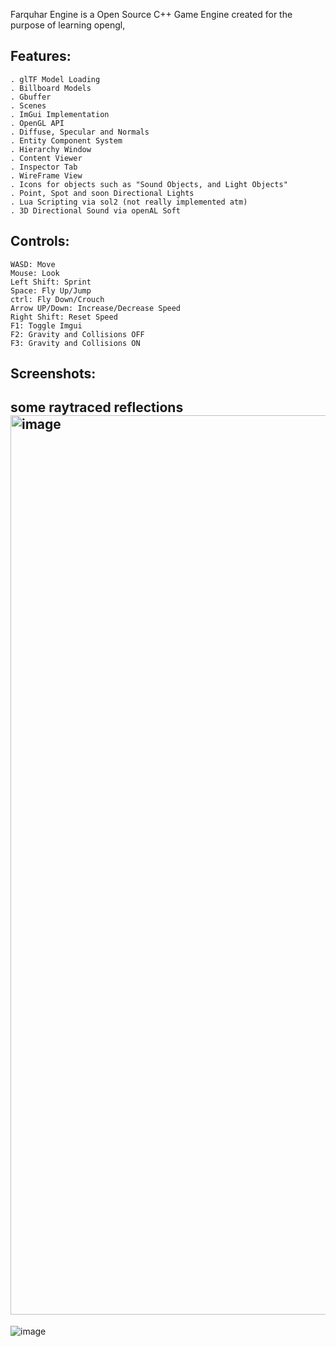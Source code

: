 Farquhar Engine is a Open Source C++ Game Engine created for the purpose of learning opengl,

Features:
---
~~~
. glTF Model Loading
. Billboard Models
. Gbuffer
. Scenes
. ImGui Implementation
. OpenGL API
. Diffuse, Specular and Normals
. Entity Component System
. Hierarchy Window
. Content Viewer
. Inspector Tab
. WireFrame View
. Icons for objects such as "Sound Objects, and Light Objects"
. Point, Spot and soon Directional Lights
. Lua Scripting via sol2 (not really implemented atm)
. 3D Directional Sound via openAL Soft
~~~

Controls:
---
~~~
WASD: Move
Mouse: Look
Left Shift: Sprint
Space: Fly Up/Jump
ctrl: Fly Down/Crouch
Arrow UP/Down: Increase/Decrease Speed
Right Shift: Reset Speed
F1: Toggle Imgui
F2: Gravity and Collisions OFF
F3: Gravity and Collisions ON
~~~

Screenshots:
---
some raytraced reflections
<img width="2559" height="1439" alt="image" src="https://github.com/user-attachments/assets/7cfb457f-dd31-4752-a33d-28a65dbdd00e" />
---
![image](https://github.com/user-attachments/assets/6d5e7668-fb02-490b-9f27-035b30554f3f)
